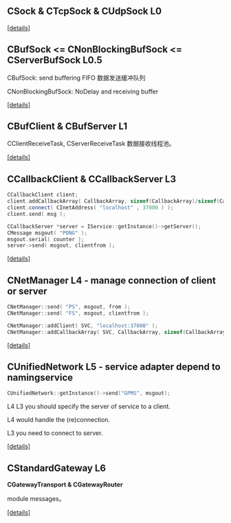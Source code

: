 ## CSock & CTcpSock & CUdpSock L0
[\[details\]]()

## CBufSock <= CNonBlockingBufSock <= CServerBufSock L0.5
CBufSock: send buffering FIFO 数据发送缓冲队列

CNonBlockingBufSock: NoDelay and receiving buffer

[\[details\]]()

## CBufClient & CBufServer L1
CClientReceiveTask, CServerReceiveTask 数据接收线程池。

[\[details\]]()

## CCallbackClient & CCallbackServer L3
```c++
CCallbackClient client;
client.addCallbackArray( CallbackArray, sizeof(CallbackArray)/sizeof(CallbackArray[0]) );
client.connect( CInetAddress( "localhost" , 37000 ) );
client.send( msg );
```
```c++
CCallbackServer *server = IService::getInstance()->getServer();
CMessage msgout( "PONG" );
msgout.serial( counter );
server->send( msgout, clientfrom );
```
[\[details\]]()

## CNetManager L4 - manage connection of client or server
```c++
CNetManager::send( "PS", msgout, from );
CNetManager::send( "FS", msgout, clientfrom );
```
```c++
CNetManager::addClient( SVC, "localhost:37000" );
CNetManager::addCallbackArray( SVC, CallbackArray, sizeof(CallbackArray)/sizeof(CallbackArray[0]) );
```
[\[details\]]()

## CUnifiedNetwork L5 - service adapter depend to namingservice
```c++
CUnifiedNetwork::getInstance()->send("GPMS", msgout);
``` 

L4 L3 you should specify the server of service to a client.

L4 would handle the (re)connection.

L3 you need to connect to server.

[\[details\]]()

## CStandardGateway L6
**CGatewayTransport & CGatewayRouter**

module messages。

[\[details\]]()
